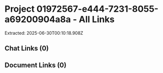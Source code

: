 # Project 01972567-e444-7231-8055-a69200904a8a - All Links

Extracted: 2025-06-30T00:10:18.908Z

## Chat Links (0)
## Document Links (0)
